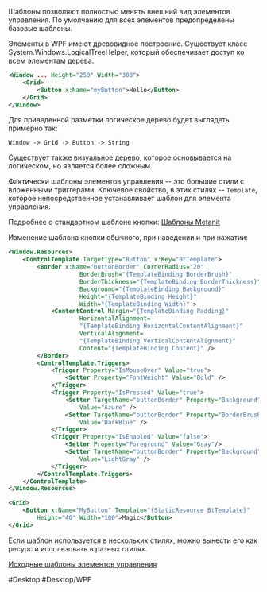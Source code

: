 Шаблоны позволяют полностью менять внешний вид элементов управления. По умолчанию для всех элементов предопределены базовые шаблоны.

Элементы в WPF имеют древовидное построение. Существует класс System.Windows.LogicalTreeHelper, который обеспечивает доступ ко всем элементам дерева.
```xml
<Window ... Height="250" Width="300">
	<Grid>
		<Button x:Name="myButton">Hello</Button>
	</Grid>
</Window>
```
Для приведенной разметки логическое дерево будет выглядеть примерно так:
```
Window -> Grid -> Button -> String
```

Существует также визуальное дерево, которое основывается на логическом, но является более сложным.

Фактически шаблоны элементов управления -- это большие стили с вложенными триггерами. Ключевое свойство, в этих стилях -- `Template`, которое непосредственное устанавливает шаблон для элемента управления.

Подробнее о стандартном шаблоне кнопки: [Шаблоны Metanit](https://metanit.com/sharp/wpf/12.2.php)

Изменение шаблона кнопки обычного, при наведении и при нажатии:
```xml
<Window.Resources>
	<ControlTemplate TargetType="Button" x:Key="BtTemplate">
		<Border x:Name="buttonBorder" CornerRadius="20"
					BorderBrush="{TemplateBinding BorderBrush}"
					BorderThickness="{TemplateBinding BorderThickness}"
					Background="{TemplateBinding Background}"
					Height="{TemplateBinding Height}"
					Width="{TemplateBinding Width}" >
			<ContentControl Margin="{TemplateBinding Padding}"
					HorizontalAlignment=
					"{TemplateBinding HorizontalContentAlignment}"
					VerticalAlignment=
					"{TemplateBinding VerticalContentAlignment}"
					Content="{TemplateBinding Content}" />
		</Border>
		<ControlTemplate.Triggers>
			<Trigger Property="IsMouseOver" Value="true">
				<Setter Property="FontWeight" Value="Bold" />
			</Trigger>
			<Trigger Property="IsPressed" Value="true">
				<Setter TargetName="buttonBorder" Property="Background"
					Value="Azure" />
				<Setter TargetName="buttonBorder" Property="BorderBrush"
					Value="DarkBlue" />
			</Trigger>
			<Trigger Property="IsEnabled" Value="false">
				<Setter Property="Foreground" Value="Gray"/>
				<Setter TargetName="buttonBorder" Property="Background"
					Value="LightGray" />
			</Trigger>
		</ControlTemplate.Triggers>
	</ControlTemplate>
</Window.Resources>

<Grid>
	<Button x:Name="MyButton" Template="{StaticResource BtTemplate}"
		Height="40" Width="100">Magic</Button>
</Grid>
```

Если шаблон используется в нескольких стилях, можно вынести его как ресурс и использовать в разных стилях.

[Исходные шаблоны элементов управления](https://learn.microsoft.com/en-us/previous-versions/dotnet/netframework-4.0/ms753328(v=vs.100)?redirectedfrom=MSDN)

#Desktop #Desktop/WPF